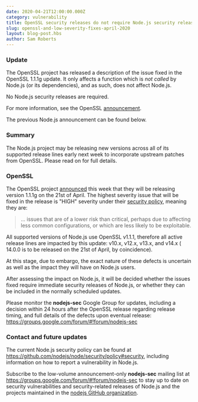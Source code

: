 ```yaml
---
date: 2020-04-21T12:00:00.000Z
category: vulnerability
title: OpenSSL security releases do not require Node.js security releases
slug: openssl-and-low-severity-fixes-april-2020
layout: blog-post.hbs
author: Sam Roberts
---
```


### Update

The OpenSSL project has released a description of the issue fixed in the
OpenSSL 1.1.1g update. It only affects a function which is _not called_
by Node.js (or its dependencies), and as such, does not affect Node.js.

No Node.js security releases are required.

For more information, see the OpenSSL
[announcement](https://www.openssl.org/news/secadv/20200421.txt).

The previous Node.js announcement can be found below.

### Summary

The Node.js project may be releasing new versions across all of its supported
release lines early next week to incorporate upstream patches from OpenSSL.
Please read on for full details.

### OpenSSL

The OpenSSL project
[announced](https://mta.openssl.org/pipermail/openssl-announce/2020-April/000170.html)
this week that they will be releasing version 1.1.1g on the 21st of
April. The highest severity issue that will be fixed in the release
is "HIGH" severity under their
[security policy](https://www.openssl.org/policies/secpolicy.html),
meaning they are:

> ... issues that are of a lower risk than critical, perhaps due to affecting
> less common configurations, or which are less likely to be exploitable.

All supported versions of Node.js use OpenSSL v1.1.1, therefore all active
release lines are impacted by this update: v10.x, v12.x, v13.x, and v14.x (
14.0.0 is to be released on the 21st of April, by coincidence).

At this stage, due to embargo, the exact nature of these defects is uncertain
as well as the impact they will have on Node.js users.

After assessing the impact on Node.js, it will be decided whether the issues
fixed require immediate security releases of Node.js, or whether they can be
included in the normally scheduled updates.

Please monitor the **nodejs-sec** Google Group for updates, including a
decision within 24 hours after the OpenSSL release regarding release timing,
and full details of the defects upon eventual release:
https://groups.google.com/forum/#!forum/nodejs-sec

### Contact and future updates

The current Node.js security policy can be found at <https://github.com/nodejs/node/security/policy#security>,
including information on how to report a vulnerability in Node.js.

Subscribe to the low-volume announcement-only **nodejs-sec** mailing list at
https://groups.google.com/forum/#!forum/nodejs-sec to stay up to date on
security vulnerabilities and security-related releases of Node.js and the
projects maintained in the
[nodejs GitHub organization](https://github.com/nodejs).
